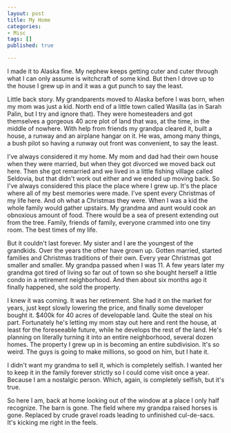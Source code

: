 ```yaml
---
layout: post
title: My Home
categories:
- Misc
tags: []
published: true

---
```

I made it to Alaska fine. My nephew keeps getting cuter and cuter through what I can only assume is witchcraft of some kind. But then I drove up to the house I grew up in and it was a gut punch to say the least.

Little back story. My grandparents moved to Alaska before I was born, when my mom was just a kid. North end of a little town called Wasilla (as in Sarah Palin, but I try and ignore that). They were homesteaders and got themselves a gorgeous 40 acre plot of land that was, at the time, in the middle of nowhere. With help from friends my grandpa cleared it, built a house, a runway and an airplane hangar on it. He was, among many things, a bush pilot so having a runway out front was convenient, to say the least.

I've always considered it my home. My mom and dad had their own house when they were married, but when they got divorced we moved back out here. Then she got remarried and we lived in a little fishing village called Seldovia, but that didn't work out either and we ended up moving back. So I've always considered this place the place where I grew up. It's the place where all of my best memories were made. I've spent every Christmas of my life here. And oh what a Christmas they were. When I was a kid the whole family would gather upstairs. My grandma and aunt would cook an obnoxious amount of food. There would be a sea of present extending out from the tree. Family, friends of family, everyone crammed into one tiny room. The best times of my life.

But it couldn't last forever. My sister and I are the youngest of the grandkids. Over the years the other have grown up. Gotten married, started families and Christmas traditions of their own. Every year Christmas got smaller and smaller. My grandpa passed when I was 11. A few years later my grandma got tired of living so far out of town so she bought herself a little condo in a retirement neighborhood. And then about six months ago it finally happened, she sold the property.

I knew it was coming. It was her retirement. She had it on the market for years, just kept slowly lowering the price, and finally some developer bought it. $400k for 40 acres of developable land. Quite the steal on his part. Fortunately he's letting my mom stay out here and rent the house, at least for the foreseeable future, while he develops the rest of the land. He's planning on literally turning it into an entire neighborhood, several dozen homes. The property I grew up in is becoming an entire subdivision. It's so weird. The guys is going to make millions, so good on him, but I hate it.

I didn't want my grandma to sell it, which is completely selfish. I wanted her to keep it in the family forever strictly so I could come visit once a year. Because I am a nostalgic person. Which, again, is completely selfish, but it's true.

So here I am, back at home looking out of the window at a place I only half recognize. The barn is gone. The field where my grandpa raised horses is gone. Replaced by crude gravel roads leading to unfinished cul-de-sacs. It's kicking me right in the feels.